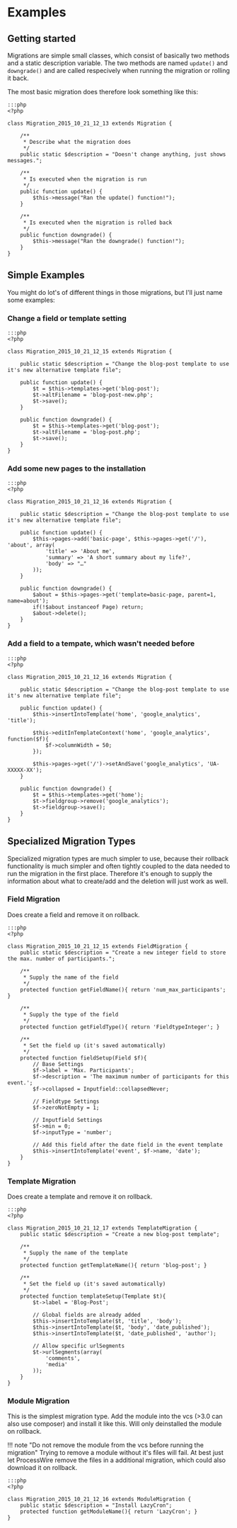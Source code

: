 # Examples 

## Getting started

Migrations are simple small classes, which consist of basically two methods and a static description variable. The two methods are named `update()` and `downgrade()` and are called respecively when running the migration or rolling it back.

The most basic migration does therefore look something like this:

```
:::php
<?php

class Migration_2015_10_21_12_13 extends Migration {
	
	/**
	 * Describe what the migration does
	 */
	public static $description = "Doesn't change anything, just shows messages.";

	/**
	 * Is executed when the migration is run
	 */
	public function update() {
		$this->message("Ran the update() function!");
	}

	/**
	 * Is executed when the migration is rolled back
	 */
	public function downgrade() {
		$this->message("Ran the downgrade() function!");
	}
}
```

## Simple Examples

You might do lot's of different things in those migrations, but I'll just name some examples:

### Change a field or template setting  

```
:::php
<?php

class Migration_2015_10_21_12_15 extends Migration {
	
	public static $description = "Change the blog-post template to use it's new alternative template file";

	public function update() {
		$t = $this->templates->get('blog-post');
		$t->altFilename = 'blog-post-new.php';
		$t->save();
	}

	public function downgrade() {
		$t = $this->templates->get('blog-post');
		$t->altFilename = 'blog-post.php';
		$t->save();
	}
}
```

### Add some new pages to the installation

```
:::php
<?php

class Migration_2015_10_21_12_16 extends Migration {
	
	public static $description = "Change the blog-post template to use it's new alternative template file";

	public function update() {
		$this->pages->add('basic-page', $this->pages->get('/'), 'about', array(
			'title' => 'About me',
			'summary' => 'A short summary about my life?',
			'body' => "…"
		));
	}

	public function downgrade() {
		$about = $this->pages->get('template=basic-page, parent=1, name=about');
		if(!$about instanceof Page) return;
		$about->delete();
	}
}
```

### Add a field to a tempate, which wasn't needed before

```
:::php
<?php

class Migration_2015_10_21_12_16 extends Migration {
	
	public static $description = "Change the blog-post template to use it's new alternative template file";

	public function update() {
		$this->insertIntoTemplate('home', 'google_analytics', 'title');

		$this->editInTemplateContext('home', 'google_analytics', function($f){
			$f->columnWidth = 50;
		});

		$this->pages->get('/')->setAndSave('google_analytics', 'UA-XXXXX-XX');
	}

	public function downgrade() {
		$t = $this->templates->get('home');
		$t->fieldgroup->remove('google_analytics');
		$t->fieldgroup->save();
	}
}
```


## Specialized Migration Types

Specialized migration types are much simpler to use, because their rollback functionality is much simpler and often tightly coupled to the data needed to run the migration in the first place. Therefore it's enough to supply the information about what to create/add and the deletion will just work as well.

### Field Migration

Does create a field and remove it on rollback.

```
:::php
<?php

class Migration_2015_10_21_12_15 extends FieldMigration {
	public static $description = "Create a new integer field to store the max. number of participants.";

	/**
	 * Supply the name of the field
	 */
	protected function getFieldName(){ return 'num_max_participants'; }

	/**
	 * Supply the type of the field
	 */
	protected function getFieldType(){ return 'FieldtypeInteger'; }

	/**
	 * Set the field up (it's saved automatically)
	 */
	protected function fieldSetup(Field $f){
		// Base Settings
		$f->label = 'Max. Participants';
		$f->description = 'The maximum number of participants for this event.';
		$f->collapsed = Inputfield::collapsedNever;

		// Fieldtype Settings
		$f->zeroNotEmpty = 1;

		// Inputfield Settings
		$f->min = 0;
		$f->inputType = 'number';

		// Add this field after the date field in the event template
		$this->insertIntoTemplate('event', $f->name, 'date');
	}
}
```

### Template Migration

Does create a template and remove it on rollback.

```
:::php
<?php

class Migration_2015_10_21_12_17 extends TemplateMigration {
	public static $description = "Create a new blog-post template";

	/**
	 * Supply the name of the template
	 */
	protected function getTemplateName(){ return 'blog-post'; }

	/**
	 * Set the field up (it's saved automatically)
	 */
	protected function templateSetup(Template $t){
		$t->label = 'Blog-Post';

		// Global fields are already added
		$this->insertIntoTemplate($t, 'title', 'body');
		$this->insertIntoTemplate($t, 'body', 'date_published');
		$this->insertIntoTemplate($t, 'date_published', 'author');

		// Allow specific urlSegments
		$t->urlSegments(array(
			'comments',
			'media'
		));
	}
}
```

### Module Migration

This is the simplest migration type. Add the module into the vcs (>3.0 can also use composer) and install it like this. Will only deinstalled the module on rollback.

!!! note "Do not remove the module from the vcs before running the migration"
		Trying to remove a module without it's files will fail. At best just let ProcessWire remove the files in a additional migration, which could also download it on rollback.

```
:::php
<?php

class Migration_2015_10_21_12_16 extends ModuleMigration {
	public static $description = "Install LazyCron";
	protected function getModuleName(){ return 'LazyCron'; }
}
```